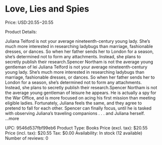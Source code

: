 # Love, Lies and Spies

Price: USD:$20.55-$20.55

Product Details:

Juliana Telford is not your average nineteenth-century young lady. She’s much more interested in researching ladybugs than marriage, fashionable dresses, or dances. So when her father sends her to London for a season, she’s determined not to form any attachments. Instead, she plans to secretly publish their research.Spencer Northam is not the average young gentleman of lei Juliana Telford is not your average nineteenth-century young lady. She’s much more interested in researching ladybugs than marriage, fashionable dresses, or dances. So when her father sends her to London for a season, she’s determined not to form any attachments. Instead, she plans to secretly publish their research.Spencer Northam is not the average young gentleman of leisure he appears. He is actually a spy for the War Office, and is more focused on acing his first mission than meeting eligible ladies. Fortunately, Juliana feels the same, and they agree to pretend to fall for each other. Spencer can finally focus, until he is tasked with observing Juliana’s traveling companions . . . and Juliana herself. ...more

UPC: 9546d537fbf99eb6
Product Type: Books
Price (excl. tax): $20.55
Price (incl. tax): $20.55
Tax: $0.00
Availability: In stock (12 available)
Number of reviews: 0